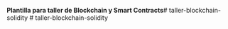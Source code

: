 **Plantilla para taller de Blockchain y Smart Contracts**#   t a l l e r - b l o c k c h a i n - s o l i d i t y  
 #   t a l l e r - b l o c k c h a i n - s o l i d i t y  
 
